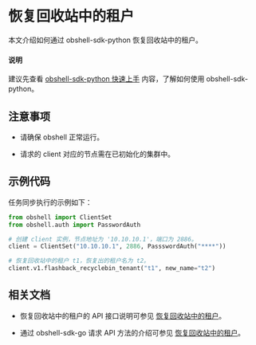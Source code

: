 # 恢复回收站中的租户

本文介绍如何通过 obshell-sdk-python 恢复回收站中的租户。

<main id="notice" type='explain'>
  <h4>说明</h4>
  <p>建议先查看 <a href='../100.quickstart-of-python.md'>obshell-sdk-python 快速上手</a> 内容，了解如何使用 obshell-sdk-python。</p>
</main>

## 注意事项

* 请确保 obshell 正常运行。

* 请求的 client 对应的节点需在已初始化的集群中。

## 示例代码

任务同步执行的示例如下：

```python
from obshell import ClientSet
from obshell.auth import PasswordAuth

# 创建 client 实例，节点地址为 '10.10.10.1'，端口为 2886。
client = ClientSet("10.10.10.1", 2886, PassswordAuth("****"))

# 恢复回收站中的租户 t1，恢复出的租户名为 t2。
client.v1.flashback_recyclebin_tenant("t1", new_name="t2")
```

## 相关文档

* 恢复回收站中的租户的 API 接口说明可参见 [恢复回收站中的租户](../../../400.obshell-api-reference/800.recycle-bin-management/200.restore-tenants-in-the-recycle-bin.md)。

* 通过 obshell-sdk-go 请求 API 方法的介绍可参见 [恢复回收站中的租户](../../200.go/800.recycle-bin-management/200.restore-tenants-in-the-recycle-bin-of-go.md)。
